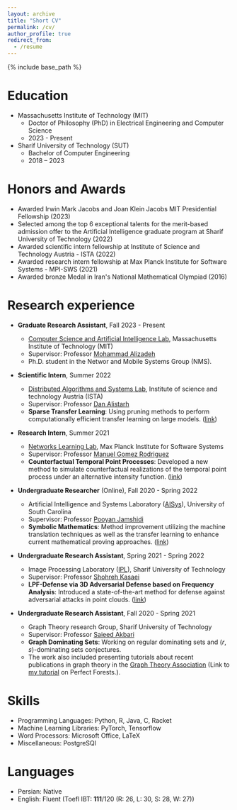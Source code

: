 ```yaml
---
layout: archive
title: "Short CV"
permalink: /cv/
author_profile: true
redirect_from:
  - /resume
---
```


{% include base_path %}

Education
======
* Massachusetts Institute of Technology (MIT)
  - Doctor of Philosophy (PhD) in Electrical Engineering and Computer Science
  - 2023 - Present
* Sharif University of Technology (SUT)
  - Bachelor of Computer Engineering
  - 2018 – 2023 

Honors and Awards
======
* Awarded Irwin Mark Jacobs and Joan Klein Jacobs MIT Presidential Fellowship (2023)
* Selected among the top 6 exceptional talents for the merit-based admission offer to the Artificial Intelligence graduate program at Sharif University of Technology (2022)
* Awarded scientific intern fellowship at Institute of Science and Technology Austria - ISTA (2022)
* Awarded research intern fellowship at Max Planck Institute for Software Systems - MPI-SWS (2021)
* Awarded bronze Medal in Iran's National Mathematical Olympiad (2016)

Research experience
======
* **Graduate Research Assistant**, Fall 2023 - Present 
  * [Computer Science and Artificial Intelligence Lab](https://www.csail.mit.edu/), Massachusetts Institute of Technology (MIT)
  * Supervisor: Professor [Mohammad Alizadeh](https://people.csail.mit.edu/alizadeh/)
  * Ph.D. student in the Networ and Mobile Systems Group (NMS).

* **Scientific Intern**, Summer 2022 
  * [Distributed Algorithms and Systems Lab](https://ist.ac.at/en/research/alistarh-group/), Institute of science and technology Austria (ISTA)
  * Supervisor: Professor [Dan Alistarh](https://people.csail.mit.edu/alistarh/)
  * **Sparse Transfer Learning**: Using pruning methods to perform computationally efficient transfer learning on large models. ([link](https://knoorbakhsh.github.io/publication/taco))

* **Research Intern**, Summer 2021 
  * [Networks Learning Lab](https://github.com/Networks-Learning), Max Planck Institute for Software Systems
  * Supervisor: Professor [Manuel Gomez Rodriguez](https://people.mpi-sws.org/~manuelgr/)
  * **Counterfactual Temporal Point Processes**: Developed a new method to simulate counterfactual realizations of the temporal point process under an alternative intensity function. ([link](https://knoorbakhsh.github.io/publication/countercaftual-tpp))


* **Undergraduate Researcher** (Online), Fall 2020 - Spring 2022
  * Artificial Intelligence and Systems Laboratory ([AISys](https://pooyanjamshidi.github.io/AISys/)), University of South Carolina
  * Supervisor: Professor [Pooyan Jamshidi](https://pooyanjamshidi.github.io/)
  * **Symbolic Mathematics**: Method improvement utilizing the machine translation techniques as well as the  transfer learning to enhance current mathematical proving approaches. ([link](https://knoorbakhsh.github.io/publication/symbolic-math))

* **Undergraduate Research Assistant**, Spring 2021 - Spring 2022
  * Image Processing Laboratory ([IPL](http://ipl.ce.sharif.edu/)), Sharif University of Technology
  * Supervisor: Professor [Shohreh Kasaei](https://scholar.google.com/citations?user=mvx4PvgAAAAJ&hl=en)
  * **LPF-Defense via 3D Adversarial Defense based on Frequency Analysis**: Introduced a state-of-the-art method for defense against adversarial attacks in point clouds. ([link](https://knoorbakhsh.github.io/publication/lpf-defense))

* **Undergraduate Research Assistant**, Fall 2020 - Spring 2021
  * Graph Theory research Group, Sharif University of Technology
  * Supervisor: Professor [Saieed Akbari](https://scholar.google.com/citations?user=1Lozhc4AAAAJ&hl=en)
  * **Graph Dominating Sets**: Working on regular dominating sets and $(r,\, s)$-dominating sets conjectures.
  * The work also included presenting tutorials about recent publications in graph theory in the [Graph Theory Association](https://graphtheoryassociation.com/) (Link to [my tutorial](https://graphtheoryassociation.com/perfect-forests-by-kimia-noorbakhsh/) on Perfect Forests.).

  
Skills
======
* Programming Languages: Python, R, Java, C, Racket
* Machine Learning Libraries: PyTorch, Tensorflow
* Word Processors: Microsoft Office, LaTeX
* Miscellaneous: PostgreSQl

Languages
======
* Persian: Native
* English: Fluent (Toefl IBT: **111**/120 (R: 26, L: 30, S: 28, W: 27))

<!-- Publications
======
  <ul>{% for post in site.publications %}
    {% include archive-single-cv.html %}
  {% endfor %}</ul>
  
Talks
======
  <ul>{% for post in site.talks %}
    {% include archive-single-talk-cv.html %}
  {% endfor %}</ul>
  
Teaching
======
  <ul>{% for post in site.teaching %}
    {% include archive-single-cv.html %}
  {% endfor %}</ul>
  
Service and leadership
======
* Currently signed in to 43 different slack teams --> 